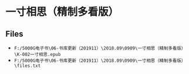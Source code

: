 # 一寸相思（精制多看版）

## Files

- `F:/5000G电子书\06-书库更新（201911）\2018.09\0909\一寸相思（精制多看版）\K-002一寸相思.epub`
- `F:/5000G电子书\06-书库更新（201911）\2018.09\0909\一寸相思（精制多看版）\files.txt`
